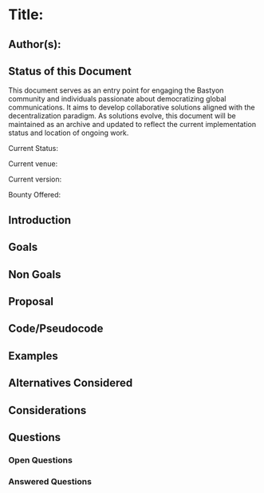 # Title:

## Author(s):

## Status of this Document

This document serves as an entry point for engaging the Bastyon community and individuals passionate about democratizing global communications. It aims to develop collaborative solutions aligned with the decentralization paradigm. As solutions evolve, this document will be maintained as an archive and updated to reflect the current implementation status and location of ongoing work.

<!--
Status Options:
- ACTIVE
- ARCHIVED
- WITHDRAWN
-->
Current Status:

<!--
Example:
Current venue: https://github.com/pocketnetteam/pocketnet.gui
Current venue: https://github.com/pocketnetteam/pocketnet.core
-->
Current venue:

<!--
Example: For ungraduated explainers, reference this document.
For graduated proposals, reference the Product/Functional Spec in the implementation repository.
-->
Current version:

<!--
Optional: Specify if there's a reward for solving this problem
Example: 
Bounty Offered: 1,000,000 PKOIN
-->
Bounty Offered:

## Introduction

## Goals

## Non Goals

## Proposal

## Code/Pseudocode
<!-- If applicable -->

## Examples
<!-- If applicable -->

## Alternatives Considered
<!-- Document any alternative solutions evaluated -->

## Considerations
<!--
Key aspects to address:
- Privacy 
- Security
- Performance
- Other relevant considerations
-->

## Questions

### Open Questions

### Answered Questions